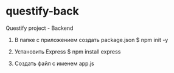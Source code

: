 # questify-back

Questify project - Backend

1. В папке с приложением создать package.json
   $ npm init -y

2. Установить Express
   $ npm install express

3. Создать файл с именем app.js
